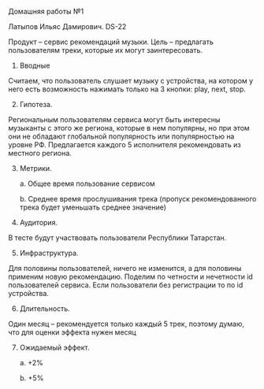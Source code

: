 Домашняя работы №1

Латыпов Ильяс Дамирович. DS-22

Продукт – сервис рекомендаций музыки. Цель – предлагать пользователям треки, которые их могут заинтересовать. 
	
 1. Вводные
	
 Считаем, что пользователь слушает музыку с  устройства, на котором у него есть возможность нажимать только на 3 кнопки: play, next, stop.
	
 2. Гипотеза.
	
 Региональным пользователям сервиса могут быть интересны музыканты с этого же региона, которые в нем популярны, но при этом они не обладают глобальной популярность или популярностью на уровне РФ. Предлагается каждого 5 исполнителя рекомендовать из местного региона.
	
 3. Метрики.
		
	  a. Общее время пользование сервисом 
		
	  b. Среднее время прослушивания трека (пропуск рекомендованного трека будет уменьшать среднее значение)
	
 4. Аудитория.
	
 В тесте будут участвовать пользователи Республики Татарстан. 
	
 5. Инфраструктура.
	
 Для половины пользователей, ничего не изменится, а для половины применим новую рекомендацию. Поделим по четности и нечетности id пользователей сервиса. Если пользователи без регистрации то по id устройства.
	
 6. Длительность.
	
 Один месяц – рекомендуется только каждый 5 трек, поэтому думаю, что для оценки эффекта нужен месяц 
	
 7. Ожидаемый эффект.
		
	  a. +2%
		
	  b. +5%
